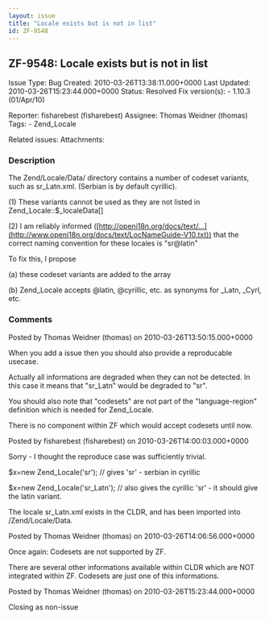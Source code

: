 ```yaml
---
layout: issue
title: "Locale exists but is not in list"
id: ZF-9548
---
```


ZF-9548: Locale exists but is not in list
-----------------------------------------

 Issue Type: Bug Created: 2010-03-26T13:38:11.000+0000 Last Updated: 2010-03-26T15:23:44.000+0000 Status: Resolved Fix version(s): - 1.10.3 (01/Apr/10)
 
 Reporter:  fisharebest (fisharebest)  Assignee:  Thomas Weidner (thomas)  Tags: - Zend\_Locale
 
 Related issues: 
 Attachments: 
### Description

The Zend/Locale/Data/ directory contains a number of codeset variants, such as sr\_Latn.xml. (Serbian is by default cyrillic).

(1) These variants cannot be used as they are not listed in Zend\_Locale::$\_localeData[]

(2) I am reliably informed ([http://openi18n.org/docs/text/…](http://www.openi18n.org/docs/text/LocNameGuide-V10.txt)) that the correct naming convention for these locales is "sr@latin"

To fix this, I propose

(a) these codeset variants are added to the array

(b) Zend\_Locale accepts @latin, @cyrillic, etc. as synonyms for \_Latn, \_Cyrl, etc.

 

 

### Comments

Posted by Thomas Weidner (thomas) on 2010-03-26T13:50:15.000+0000

When you add a issue then you should also provide a reproducable usecase.

Actually all informations are degraded when they can not be detected. In this case it means that "sr\_Latn" would be degraded to "sr".

You should also note that "codesets" are not part of the "language-region" definition which is needed for Zend\_Locale.

There is no component within ZF which would accept codesets until now.

 

 

Posted by fisharebest (fisharebest) on 2010-03-26T14:00:03.000+0000

Sorry - I thought the reproduce case was sufficiently trivial.

$x=new Zend\_Locale('sr'); // gives 'sr' - serbian in cyrillic

$x=new Zend\_Locale('sr\_Latn'); // also gives the cyrillic 'sr' - it should give the latin variant.

The locale sr\_Latn.xml exists in the CLDR, and has been imported into /Zend/Locale/Data.

 

 

Posted by Thomas Weidner (thomas) on 2010-03-26T14:06:56.000+0000

Once again: Codesets are not supported by ZF.

There are several other informations available within CLDR which are NOT integrated within ZF. Codesets are just one of this informations.

 

 

Posted by Thomas Weidner (thomas) on 2010-03-26T15:23:44.000+0000

Closing as non-issue

 

 
